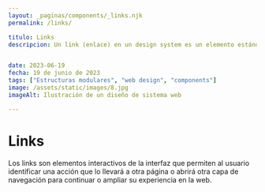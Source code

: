 ```yaml
---
layout: _paginas/components/_links.njk
permalink: /links/

titulo: Links
descripcion: Un link (enlace) en un design system es un elemento estándar para la navegación del usuario hacia otros recursos o páginas.


date: 2023-06-19
fecha: 19 de junio de 2023
tags: ["Estructuras modulares", "web design", "components"]
image: /assets/static/images/8.jpg
imageAlt: Ilustración de un diseño de sistema web

---
```


# Links

Los links son elementos interactivos de la interfaz que permiten al usuario identificar una acción que lo llevará a otra página o abrirá otra capa de navegación para continuar o ampliar su experiencia en la web.